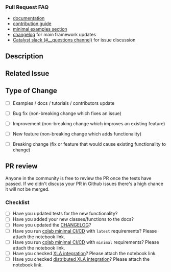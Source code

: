 ### Pull Request FAQ
- [documentation](https://catalyst-team.github.io/catalyst/)
- [contribution guide](https://github.com/catalyst-team/catalyst/blob/master/CONTRIBUTING.md)
- [minimal examples section](https://github.com/catalyst-team/catalyst#minimal-examples)
- [changelog](https://github.com/catalyst-team/catalyst/blob/master/CHANGELOG.md) for main framework updates
- [Catalyst slack (#__questions channel)](https://join.slack.com/t/catalyst-team-core/shared_invite/zt-d9miirnn-z86oKDzFMKlMG4fgFdZafw) for issue discussion

## Description

<!-- Add a more detailed description of the changes if needed. -->


## Related Issue

<!-- If your PR refers to a related issue, link it here. -->


## Type of Change

<!-- Mark with an `x` all the checkboxes that apply (like `[x]`) -->

- [ ] Examples / docs / tutorials / contributors update
- [ ] Bug fix (non-breaking change which fixes an issue)
- [ ] Improvement (non-breaking change which improves an existing feature)
- [ ] New feature (non-breaking change which adds functionality)
- [ ] Breaking change (fix or feature that would cause existing functionality to change)


## PR review

Anyone in the community is free to review the PR once the tests have passed.
If we didn't discuss your PR in Github issues there's a high chance it will not be merged.

<!-- Thank you for your contribution! -->

### Checklist
- [ ] Have you updated tests for the new functionality?
- [ ] Have you added your new classes/functions to the docs?
- [ ] Have you updated the [CHANGELOG](https://github.com/catalyst-team/catalyst/blob/master/CHANGELOG.md)?
- [ ] Have you run [colab minimal CI/CD](https://colab.research.google.com/github/catalyst-team/catalyst/blob/master/examples/notebooks/colab_ci_cd.ipynb) with `latest` requirements? Please attach the notebook link.
- [ ] Have you run [colab minimal CI/CD](https://colab.research.google.com/github/catalyst-team/catalyst/blob/master/examples/notebooks/colab_ci_cd.ipynb) with `minimal` requirements? Please attach the notebook link.
- [ ] Have you checked [XLA integration](https://colab.research.google.com/github/catalyst-team/catalyst/blob/master/examples/notebooks/XLA.ipynb)? Please attach the notebook link.
- [ ] Have you checked [distributed XLA integration](https://colab.research.google.com/github/catalyst-team/catalyst/blob/master/examples/notebooks/XLA_ddp.ipynb)? Please attach the notebook link.

<!-- For CHANGELOG separate each item in unreleased section by blank line to reduce collisions -->